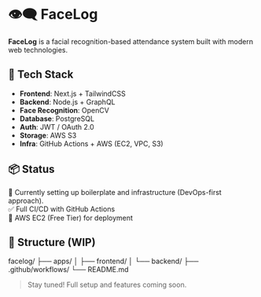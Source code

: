 # 👁️‍🗨️ FaceLog

**FaceLog** is a facial recognition-based attendance system built with modern web technologies.

## 🚀 Tech Stack

- **Frontend**: Next.js + TailwindCSS
- **Backend**: Node.js + GraphQL
- **Face Recognition**: OpenCV
- **Database**: PostgreSQL
- **Auth**: JWT / OAuth 2.0
- **Storage**: AWS S3
- **Infra**: GitHub Actions + AWS (EC2, VPC, S3)

## 📦 Status

🔧 Currently setting up boilerplate and infrastructure (DevOps-first approach).  
✅ Full CI/CD with GitHub Actions  
🧱 AWS EC2 (Free Tier) for deployment

## 📁 Structure (WIP)

facelog/
├── apps/
│ ├── frontend/
│ └── backend/
├── .github/workflows/
└── README.md

> Stay tuned! Full setup and features coming soon.
